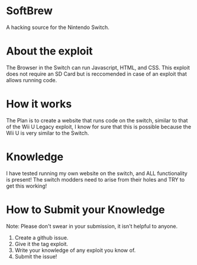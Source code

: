 # SoftBrew
A hacking source for the Nintendo Switch.

# About the exploit
The Browser in the Switch can run Javascript, HTML, and CSS.
This exploit does not require an SD Card but is reccomended in case of an exploit that allows running code.

# How it works
The Plan is to create a website that runs code on the switch, similar to that of the Wii U Legacy exploit, I know for sure that this is possible because the Wii U is very similar to the Switch.

# Knowledge
I have tested running my own website on the switch, and ALL functionality is present!
The switch modders need to arise from their holes and TRY to get this working!

# How to Submit your Knowledge
Note: Please don't swear in your submission, it isn't helpful to anyone.

1. Create a github issue.
2. Give it the tag exploit.
3. Write your knowledge of any exploit you know of.
4. Submit the issue!
